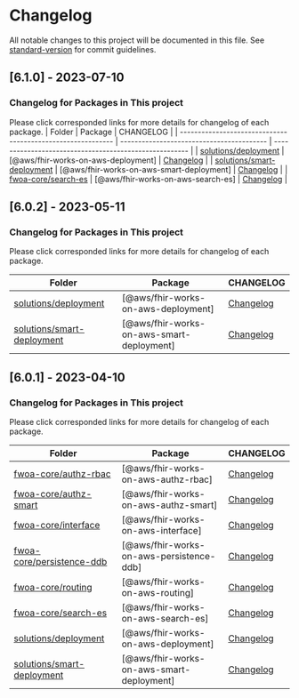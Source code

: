 # Changelog

All notable changes to this project will be documented in this file. See [standard-version](https://github.com/conventional-changelog/standard-version) for commit guidelines.

## [6.1.0] - 2023-07-10

### Changelog for Packages in This project

Please click corresponded links for more details for changelog of each package.
| Folder | Package | CHANGELOG |
| ----------------------------------------------------------- | ----------------------------------------- | ------------------------------------------------------ |
| [solutions/deployment](./solutions/deployment/) | [@aws/fhir-works-on-aws-deployment] | [Changelog](./solutions/deployment/CHANGELOG.md) |
| [solutions/smart-deployment](./solutions/smart-deployment/) | [@aws/fhir-works-on-aws-smart-deployment] | [Changelog](./solutions/smart-deployment/CHANGELOG.md) |
| [fwoa-core/search-es](./fwoa-core/search-es/) | [@aws/fhir-works-on-aws-search-es] | [Changelog](./fwoa-core/search-es/CHANGELOG.md) |

## [6.0.2] - 2023-05-11

### Changelog for Packages in This project

Please click corresponded links for more details for changelog of each package.

| Folder                                                      | Package                                   | CHANGELOG                                              |
| ----------------------------------------------------------- | ----------------------------------------- | ------------------------------------------------------ |
| [solutions/deployment](./solutions/deployment/)             | [@aws/fhir-works-on-aws-deployment]       | [Changelog](./solutions/deployment/CHANGELOG.md)       |
| [solutions/smart-deployment](./solutions/smart-deployment/) | [@aws/fhir-works-on-aws-smart-deployment] | [Changelog](./solutions/smart-deployment/CHANGELOG.md) |

## [6.0.1] - 2023-04-10

### Changelog for Packages in This project

Please click corresponded links for more details for changelog of each package.

| Folder                                                      | Package                                   | CHANGELOG                                              |
| ----------------------------------------------------------- | ----------------------------------------- | ------------------------------------------------------ |
| [fwoa-core/authz-rbac](./fwoa-core/authz-rbac/)             | [@aws/fhir-works-on-aws-authz-rbac]       | [Changelog](./fwoa-core/authz-rbac/CHANGELOG.md)       |
| [fwoa-core/authz-smart](./fwoa-core/authz-smart/)           | [@aws/fhir-works-on-aws-authz-smart]      | [Changelog](./fwoa-core/authz-smart/CHANGELOG.md)      |
| [fwoa-core/interface](./fwoa-core/interface/)               | [@aws/fhir-works-on-aws-interface]        | [Changelog](./fwoa-core/interface/CHANGELOG.md)        |
| [fwoa-core/persistence-ddb](./fwoa-core/persistence-ddb/)   | [@aws/fhir-works-on-aws-persistence-ddb]  | [Changelog](./fwoa-core/persistence-ddb/CHANGELOG.md)  |
| [fwoa-core/routing](./fwoa-core/routing/)                   | [@aws/fhir-works-on-aws-routing]          | [Changelog](./fwoa-core/routing/CHANGELOG.md)          |
| [fwoa-core/search-es](./fwoa-core/search-es/)               | [@aws/fhir-works-on-aws-search-es]        | [Changelog](./fwoa-core/search-es/CHANGELOG.md)        |
| [solutions/deployment](./solutions/deployment/)             | [@aws/fhir-works-on-aws-deployment]       | [Changelog](./solutions/deployment/CHANGELOG.md)       |
| [solutions/smart-deployment](./solutions/smart-deployment/) | [@aws/fhir-works-on-aws-smart-deployment] | [Changelog](./solutions/smart-deployment/CHANGELOG.md) |

